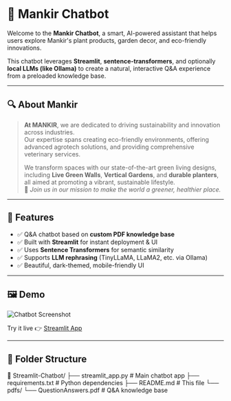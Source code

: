 # 🌿 Mankir Chatbot

Welcome to the **Mankir Chatbot**, a smart, AI-powered assistant that helps users explore Mankir's plant products, garden decor, and eco-friendly innovations.

This chatbot leverages **Streamlit**, **sentence-transformers**, and optionally **local LLMs (like Ollama)** to create a natural, interactive Q&A experience from a preloaded knowledge base.

---

## 🔍 About Mankir

> **At MANKIR**, we are dedicated to driving sustainability and innovation across industries.  
> Our expertise spans creating eco-friendly environments, offering advanced agrotech solutions, and providing comprehensive veterinary services.
>
> We transform spaces with our state-of-the-art green living designs, including **Live Green Walls**, **Vertical Gardens**, and **durable planters**, all aimed at promoting a vibrant, sustainable lifestyle.  
> 🌱 *Join us in our mission to make the world a greener, healthier place.*

---

## 🚀 Features

- ✅ Q&A chatbot based on **custom PDF knowledge base**
- ✅ Built with **Streamlit** for instant deployment & UI
- ✅ Uses **Sentence Transformers** for semantic similarity
- ✅ Supports **LLM rephrasing** (TinyLLaMA, LLaMA2, etc. via Ollama)
- ✅ Beautiful, dark-themed, mobile-friendly UI

---

## 🖼️ Demo

![Chatbot Screenshot](https://your-screenshot-url-if-you-upload-one)

Try it live 👉 [Streamlit App](https://your-username-your-repo.streamlit.app)

---

## 📂 Folder Structure

📁 Streamlit-Chatbot/
├── streamlit_app.py # Main chatbot app
├── requirements.txt # Python dependencies
├── README.md # This file
└── pdfs/
└── QuestionAnswers.pdf #
Q&A knowledge base

